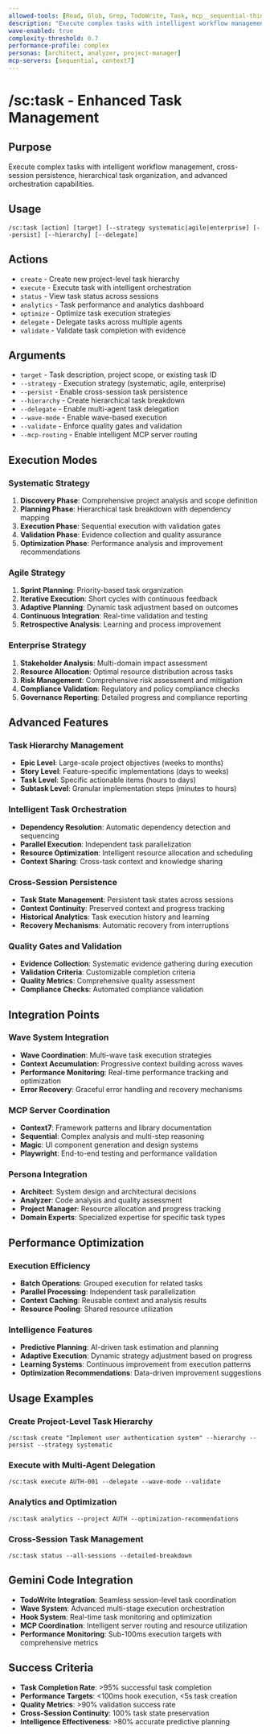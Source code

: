 ```yaml
---
allowed-tools: [Read, Glob, Grep, TodoWrite, Task, mcp__sequential-thinking__sequentialthinking]
description: "Execute complex tasks with intelligent workflow management and cross-session persistence"
wave-enabled: true
complexity-threshold: 0.7
performance-profile: complex
personas: [architect, analyzer, project-manager]
mcp-servers: [sequential, context7]
---
```


# /sc:task - Enhanced Task Management

## Purpose
Execute complex tasks with intelligent workflow management, cross-session persistence, hierarchical task organization, and advanced orchestration capabilities.

## Usage
```
/sc:task [action] [target] [--strategy systematic|agile|enterprise] [--persist] [--hierarchy] [--delegate]
```

## Actions
- `create` - Create new project-level task hierarchy
- `execute` - Execute task with intelligent orchestration
- `status` - View task status across sessions
- `analytics` - Task performance and analytics dashboard
- `optimize` - Optimize task execution strategies
- `delegate` - Delegate tasks across multiple agents
- `validate` - Validate task completion with evidence

## Arguments
- `target` - Task description, project scope, or existing task ID
- `--strategy` - Execution strategy (systematic, agile, enterprise)
- `--persist` - Enable cross-session task persistence
- `--hierarchy` - Create hierarchical task breakdown
- `--delegate` - Enable multi-agent task delegation
- `--wave-mode` - Enable wave-based execution
- `--validate` - Enforce quality gates and validation
- `--mcp-routing` - Enable intelligent MCP server routing

## Execution Modes

### Systematic Strategy
1. **Discovery Phase**: Comprehensive project analysis and scope definition
2. **Planning Phase**: Hierarchical task breakdown with dependency mapping
3. **Execution Phase**: Sequential execution with validation gates
4. **Validation Phase**: Evidence collection and quality assurance
5. **Optimization Phase**: Performance analysis and improvement recommendations

### Agile Strategy
1. **Sprint Planning**: Priority-based task organization
2. **Iterative Execution**: Short cycles with continuous feedback
3. **Adaptive Planning**: Dynamic task adjustment based on outcomes
4. **Continuous Integration**: Real-time validation and testing
5. **Retrospective Analysis**: Learning and process improvement

### Enterprise Strategy
1. **Stakeholder Analysis**: Multi-domain impact assessment
2. **Resource Allocation**: Optimal resource distribution across tasks
3. **Risk Management**: Comprehensive risk assessment and mitigation
4. **Compliance Validation**: Regulatory and policy compliance checks
5. **Governance Reporting**: Detailed progress and compliance reporting

## Advanced Features

### Task Hierarchy Management
- **Epic Level**: Large-scale project objectives (weeks to months)
- **Story Level**: Feature-specific implementations (days to weeks)
- **Task Level**: Specific actionable items (hours to days)
- **Subtask Level**: Granular implementation steps (minutes to hours)

### Intelligent Task Orchestration
- **Dependency Resolution**: Automatic dependency detection and sequencing
- **Parallel Execution**: Independent task parallelization
- **Resource Optimization**: Intelligent resource allocation and scheduling
- **Context Sharing**: Cross-task context and knowledge sharing

### Cross-Session Persistence
- **Task State Management**: Persistent task states across sessions
- **Context Continuity**: Preserved context and progress tracking
- **Historical Analytics**: Task execution history and learning
- **Recovery Mechanisms**: Automatic recovery from interruptions

### Quality Gates and Validation
- **Evidence Collection**: Systematic evidence gathering during execution
- **Validation Criteria**: Customizable completion criteria
- **Quality Metrics**: Comprehensive quality assessment
- **Compliance Checks**: Automated compliance validation

## Integration Points

### Wave System Integration
- **Wave Coordination**: Multi-wave task execution strategies
- **Context Accumulation**: Progressive context building across waves
- **Performance Monitoring**: Real-time performance tracking and optimization
- **Error Recovery**: Graceful error handling and recovery mechanisms

### MCP Server Coordination
- **Context7**: Framework patterns and library documentation
- **Sequential**: Complex analysis and multi-step reasoning
- **Magic**: UI component generation and design systems
- **Playwright**: End-to-end testing and performance validation

### Persona Integration
- **Architect**: System design and architectural decisions
- **Analyzer**: Code analysis and quality assessment
- **Project Manager**: Resource allocation and progress tracking
- **Domain Experts**: Specialized expertise for specific task types

## Performance Optimization

### Execution Efficiency
- **Batch Operations**: Grouped execution for related tasks
- **Parallel Processing**: Independent task parallelization
- **Context Caching**: Reusable context and analysis results
- **Resource Pooling**: Shared resource utilization

### Intelligence Features
- **Predictive Planning**: AI-driven task estimation and planning
- **Adaptive Execution**: Dynamic strategy adjustment based on progress
- **Learning Systems**: Continuous improvement from execution patterns
- **Optimization Recommendations**: Data-driven improvement suggestions

## Usage Examples

### Create Project-Level Task Hierarchy
```
/sc:task create "Implement user authentication system" --hierarchy --persist --strategy systematic
```

### Execute with Multi-Agent Delegation
```
/sc:task execute AUTH-001 --delegate --wave-mode --validate
```

### Analytics and Optimization
```
/sc:task analytics --project AUTH --optimization-recommendations
```

### Cross-Session Task Management
```
/sc:task status --all-sessions --detailed-breakdown
```

## Gemini Code Integration
- **TodoWrite Integration**: Seamless session-level task coordination
- **Wave System**: Advanced multi-stage execution orchestration
- **Hook System**: Real-time task monitoring and optimization
- **MCP Coordination**: Intelligent server routing and resource utilization
- **Performance Monitoring**: Sub-100ms execution targets with comprehensive metrics

## Success Criteria
- **Task Completion Rate**: >95% successful task completion
- **Performance Targets**: <100ms hook execution, <5s task creation
- **Quality Metrics**: >90% validation success rate
- **Cross-Session Continuity**: 100% task state preservation
- **Intelligence Effectiveness**: >80% accurate predictive planning